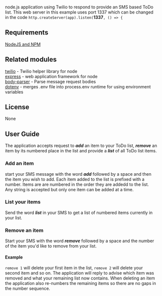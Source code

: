node.js application using Twilio to respond to provide an SMS based ToDo list.  This web server in this example uses port 1337 which can be changed in the code `http.createServer(app).listen(`**1337**`, () => {`

## Requirements
[NodeJS and NPM](http://nodejs.org/download)   

## Related modules
[twilio](https://www.npmjs.com/package/twilio) - Twilio helper library for node   
[express](https://github.com/visionmedia/express) - web application framework for node   
[body-parser](https://www.npmjs.com/package/body-parser) - Parse message request bodies   
[dotenv](https://www.npmjs.com/package/dot-env) - merges .env file into process.env runtime for using environment variables   

## License
None    

## User Guide
The application accepts request to **_add_** an item to your ToDo list, **_remove_** an item by its numbered place in the list and provide a **_list_** of all ToDo list items.   

### Add an item
start your SMS message with the word **_add_** followed by a space and then the item you wish to add.  Each item added to the list is prefixed with a number.  Items are are numbered in the order they are addedd to the list.  Any string is accepted but only one item can be added at a time.   

### List your items
Send the word **_list_** in your SMS to get a list of numbered items currently in your list.   

### Remove an item
Start your SMS with the word **_remove_** followed by a space and the number of the item you'd like to remove from your list.   

#### Example
`remove 1` will delete your first item in the list, `remove 2` will delete your second item and so on.  The application will reply to advise which item was removed and what your remaining list now contains.  When deleting an item the application also re-numbers the remaining items so there are no gaps in the number sequence.

